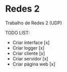 Redes 2
======

Trabalho de Redes 2 (UDP)

TODO LIST:
- Criar interface		[x]
- Criar logger			[x]
- Criar cliente			[x]
- Criar servidor		[x]
- Criar página web		[x]


